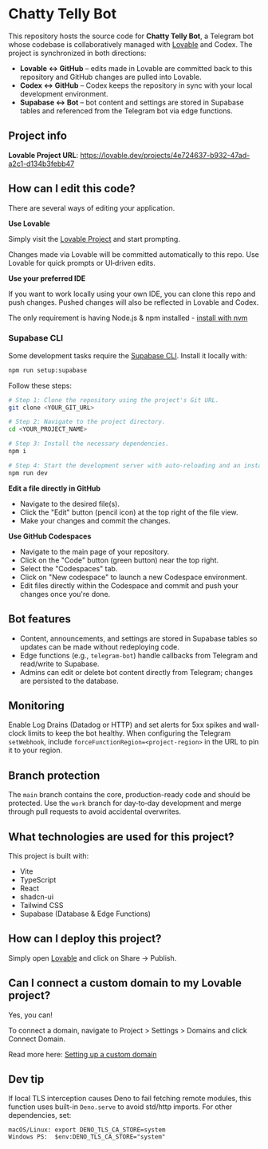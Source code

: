 # Chatty Telly Bot

This repository hosts the source code for **Chatty Telly Bot**, a Telegram bot whose codebase is collaboratively managed with [Lovable](https://lovable.dev) and Codex. The project is synchronized in both directions:

- **Lovable ↔ GitHub** – edits made in Lovable are committed back to this repository and GitHub changes are pulled into Lovable.
- **Codex ↔ GitHub** – Codex keeps the repository in sync with your local development environment.
- **Supabase ↔ Bot** – bot content and settings are stored in Supabase tables and referenced from the Telegram bot via edge functions.

## Project info

**Lovable Project URL**: https://lovable.dev/projects/4e724637-b932-47ad-a2c1-d134b3febb47

## How can I edit this code?

There are several ways of editing your application.

**Use Lovable**

Simply visit the [Lovable Project](https://lovable.dev/projects/4e724637-b932-47ad-a2c1-d134b3febb47) and start prompting.

Changes made via Lovable will be committed automatically to this repo. Use Lovable for quick prompts or UI‑driven edits.

**Use your preferred IDE**

If you want to work locally using your own IDE, you can clone this repo and push changes. Pushed changes will also be reflected in Lovable and Codex.

The only requirement is having Node.js & npm installed - [install with nvm](https://github.com/nvm-sh/nvm#installing-and-updating)

### Supabase CLI

Some development tasks require the [Supabase CLI](https://supabase.com/docs/guides/cli). Install it locally with:

```sh
npm run setup:supabase
```

Follow these steps:

```sh
# Step 1: Clone the repository using the project's Git URL.
git clone <YOUR_GIT_URL>

# Step 2: Navigate to the project directory.
cd <YOUR_PROJECT_NAME>

# Step 3: Install the necessary dependencies.
npm i

# Step 4: Start the development server with auto-reloading and an instant preview.
npm run dev
```

**Edit a file directly in GitHub**

- Navigate to the desired file(s).
- Click the "Edit" button (pencil icon) at the top right of the file view.
- Make your changes and commit the changes.

**Use GitHub Codespaces**

- Navigate to the main page of your repository.
- Click on the "Code" button (green button) near the top right.
- Select the "Codespaces" tab.
- Click on "New codespace" to launch a new Codespace environment.
- Edit files directly within the Codespace and commit and push your changes once you're done.

## Bot features

- Content, announcements, and settings are stored in Supabase tables so updates can be made without redeploying code.
- Edge functions (e.g., `telegram-bot`) handle callbacks from Telegram and read/write to Supabase.
- Admins can edit or delete bot content directly from Telegram; changes are persisted to the database.

## Monitoring

Enable Log Drains (Datadog or HTTP) and set alerts for 5xx spikes and wall-clock limits to keep the bot healthy.
When configuring the Telegram `setWebhook`, include `forceFunctionRegion=<project-region>` in the URL to pin it to your region.

## Branch protection

The `main` branch contains the core, production-ready code and should be protected. Use the `work` branch for day‑to‑day development and merge through pull requests to avoid accidental overwrites.

## What technologies are used for this project?

This project is built with:

- Vite
- TypeScript
- React
- shadcn-ui
- Tailwind CSS
- Supabase (Database & Edge Functions)

## How can I deploy this project?

Simply open [Lovable](https://lovable.dev/projects/4e724637-b932-47ad-a2c1-d134b3febb47) and click on Share -> Publish.

## Can I connect a custom domain to my Lovable project?

Yes, you can!

To connect a domain, navigate to Project > Settings > Domains and click Connect Domain.

Read more here: [Setting up a custom domain](https://docs.lovable.dev/tips-tricks/custom-domain#step-by-step-guide)

## Dev tip

If local TLS interception causes Deno to fail fetching remote modules, this function uses built-in `Deno.serve` to avoid std/http imports. For other dependencies, set:

```
macOS/Linux: export DENO_TLS_CA_STORE=system
Windows PS:  $env:DENO_TLS_CA_STORE="system"
```
